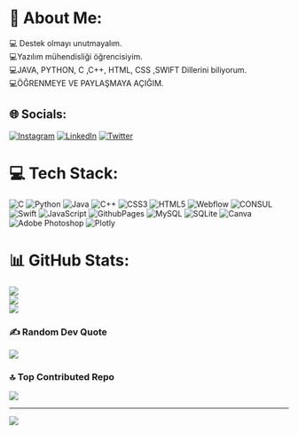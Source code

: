 # 💫 About Me:
💻 Destek olmayı unutmayalım.<br>💻Yazılım mühendisliği öğrencisiyim.<br>💻JAVA, PYTHON, C ,C++, HTML, CSS ,SWIFT Dillerini biliyorum.<br>💻ÖĞRENMEYE VE PAYLAŞMAYA AÇIĞIM.


## 🌐 Socials:
[![Instagram](https://img.shields.io/badge/Instagram-%23E4405F.svg?logo=Instagram&logoColor=white)](https://instagram.com/enesyaramisli) [![LinkedIn](https://img.shields.io/badge/LinkedIn-%230077B5.svg?logo=linkedin&logoColor=white)](https://linkedin.com/in/ramazanyaramisli) [![Twitter](https://img.shields.io/badge/Twitter-%231DA1F2.svg?logo=Twitter&logoColor=white)](https://twitter.com/yaramisli46) 

# 💻 Tech Stack:
![C](https://img.shields.io/badge/c-%2300599C.svg?style=plastic&logo=c&logoColor=white) ![Python](https://img.shields.io/badge/python-3670A0?style=plastic&logo=python&logoColor=ffdd54) ![Java](https://img.shields.io/badge/java-%23ED8B00.svg?style=plastic&logo=openjdk&logoColor=white) ![C++](https://img.shields.io/badge/c++-%2300599C.svg?style=plastic&logo=c%2B%2B&logoColor=white) ![CSS3](https://img.shields.io/badge/css3-%231572B6.svg?style=plastic&logo=css3&logoColor=white) ![HTML5](https://img.shields.io/badge/html5-%23E34F26.svg?style=plastic&logo=html5&logoColor=white) ![Webflow](https://img.shields.io/badge/Webflow-4353FF?style=plastic&logo=webflow&logoColor=white) ![CONSUL](https://img.shields.io/badge/consul-F24C53svg?style=plastic&logo=consul&logoColor=white&color=%23F24C53) ![Swift](https://img.shields.io/badge/swift-F54A2A?style=plastic&logo=swift&logoColor=white) ![JavaScript](https://img.shields.io/badge/javascript-%23323330.svg?style=plastic&logo=javascript&logoColor=%23F7DF1E) ![GithubPages](https://img.shields.io/badge/github%20pages-121013?style=plastic&logo=github&logoColor=white) ![MySQL](https://img.shields.io/badge/mysql-%2300000f.svg?style=plastic&logo=mysql&logoColor=white) ![SQLite](https://img.shields.io/badge/sqlite-%2307405e.svg?style=plastic&logo=sqlite&logoColor=white) ![Canva](https://img.shields.io/badge/Canva-%2300C4CC.svg?style=plastic&logo=Canva&logoColor=white) ![Adobe Photoshop](https://img.shields.io/badge/adobe%20photoshop-%2331A8FF.svg?style=plastic&logo=adobe%20photoshop&logoColor=white) ![Plotly](https://img.shields.io/badge/Plotly-%233F4F75.svg?style=plastic&logo=plotly&logoColor=white)
# 📊 GitHub Stats:
![](https://github-readme-stats.vercel.app/api?username=rey0346&theme=radical&hide_border=false&include_all_commits=true&count_private=false)<br/>
![](https://github-readme-streak-stats.herokuapp.com/?user=rey0346&theme=radical&hide_border=false)<br/>
![](https://github-readme-stats.vercel.app/api/top-langs/?username=rey0346&theme=radical&hide_border=false&include_all_commits=true&count_private=false&layout=compact)

### ✍️ Random Dev Quote
![](https://quotes-github-readme.vercel.app/api?type=horizontal&theme=radical)

### 🔝 Top Contributed Repo
![](https://github-contributor-stats.vercel.app/api?username=rey0346&limit=5&theme=radical&combine_all_yearly_contributions=true)

---
[![](https://visitcount.itsvg.in/api?id=rey0346&icon=2&color=1)](https://visitcount.itsvg.in)

<!-- Proudly created with GPRM ( https://gprm.itsvg.in ) -->

